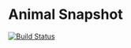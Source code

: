 # Animal Snapshot
[![Build Status](https://travis-ci.org/anyangxaut/AnimalSnapshot.svg?branch=master)](https://travis-ci.org/anyangxaut/AnimalSnapshot)
